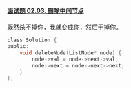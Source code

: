 #### [面试题 02.03. 删除中间节点](https://leetcode-cn.com/problems/delete-middle-node-lcci/)

既然杀不掉你，我就变成你，然后干掉你。

```C
class Solution {
public:
    void deleteNode(ListNode* node) {
        node->val = node->next->val;
        node->next = node->next->next;
    }
};
```